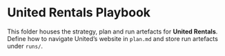 # United Rentals Playbook

This folder houses the strategy, plan and run artefacts for **United Rentals**. Define how to navigate United’s website in `plan.md` and store run artefacts under `runs/`.